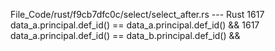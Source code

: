 File_Code/rust/f9cb7dfc0c/select/select_after.rs --- Rust
1617                 data_a.principal.def_id() == data_a.principal.def_id() &&                                                                               1617                 data_a.principal.def_id() == data_b.principal.def_id() &&

